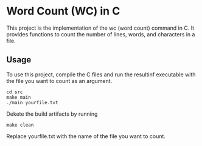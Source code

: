 # Word Count (WC) in C

This project is the implementation of the wc (word count) command in C. It provides functions to count the number of lines, words, and characters in a file.

## Usage
To use this project, compile the C files and run the resultinf executable with the file
you want to count as an argument. 

```
cd src
make main
./main yourfile.txt
```

Dekete the build artifacts by running 
```
make clean
```

Replace yourfile.txt with the name of the file you want to count.